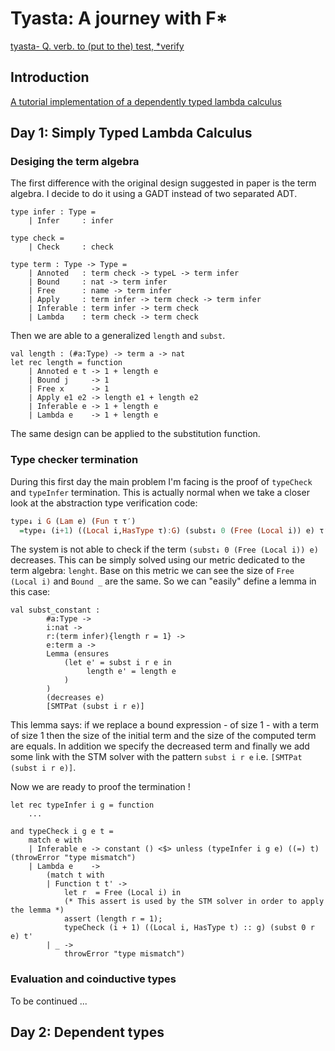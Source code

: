 # Tyasta: A journey with F*

[tyasta- Q. verb. to (put to the) test, *verify](https://www.elfdict.com/w/verify?include_old=1)

## Introduction

[A tutorial implementation of a dependently typed lambda calculus](https://www.andres-loeh.de/LambdaPi/LambdaPi.pdf)

## Day 1: Simply Typed Lambda Calculus

### Desiging the term algebra

The first difference with the original design suggested in paper is the term algebra. I decide to do it using 
a GADT instead of two separated ADT.

```f*
type infer : Type = 
    | Infer     : infer

type check = 
    | Check     : check

type term : Type -> Type = 
    | Annoted   : term check -> typeL -> term infer
    | Bound     : nat -> term infer
    | Free      : name -> term infer
    | Apply     : term infer -> term check -> term infer
    | Inferable : term infer -> term check
    | Lambda    : term check -> term check
```

Then we are able to a generalized `length` and `subst`.

```f*
val length : (#a:Type) -> term a -> nat
let rec length = function
    | Annoted e t -> 1 + length e
    | Bound j     -> 1
    | Free x      -> 1
    | Apply e1 e2 -> length e1 + length e2
    | Inferable e -> 1 + length e
    | Lambda e    -> 1 + length e
```

The same design can be applied to the substitution function.

### Type checker termination

During this first day the main problem I'm facing is the proof of `typeCheck` and `typeInfer` termination.
This is actually normal when we take a closer look at the abstraction type verification code:

```haskell
type↓ i G (Lam e) (Fun τ τ′)
  =type↓ (i+1) ((Local i,HasType τ):G) (subst↓ 0 (Free (Local i)) e) τ′
```
The system is not able to check if the term `(subst↓ 0 (Free (Local i)) e)` decreases. This can be simply solved 
using our metric dedicated to the term algebra: `lenght`. Base on this metric we can see the size of `Free (Local i)` and
`Bound _` are the same. So we can "easily" define a lemma in this case:

```f*
val subst_constant : 
        #a:Type ->
        i:nat -> 
        r:(term infer){length r = 1} ->
        e:term a ->
        Lemma (ensures
            (let e' = subst i r e in
                 length e' = length e
            )
        )
        (decreases e)
        [SMTPat (subst i r e)]
```

This lemma says: if we replace a bound expression - of size 1 - with a term of size 1 then the size of the initial term 
and the size of the computed term are equals. In addition we specify the decreased term and finally we add some link with 
the STM solver with the pattern `subst i r e` i.e. `[SMTPat (subst i r e)]`.

Now we are ready to proof the termination !

```f*
let rec typeInfer i g = function
    ...
    
and typeCheck i g e t =
    match e with
    | Inferable e -> constant () <$> unless (typeInfer i g e) ((=) t) (throwError "type mismatch")
    | Lambda e    -> 
        (match t with
        | Function t t' -> 
            let r  = Free (Local i) in
            (* This assert is used by the STM solver in order to apply the lemma *)
            assert (length r = 1); 
            typeCheck (i + 1) ((Local i, HasType t) :: g) (subst 0 r e) t'
        | _ -> 
            throwError "type mismatch")    
```

### Evaluation and coinductive types

To be continued ...

## Day 2: Dependent types
